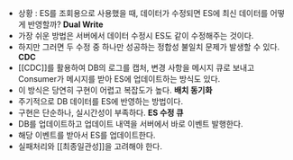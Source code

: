 - 상황 : ES를 조회용으로 사용했을 때, 데이터가 수정되면 ES에 최신 데이터를 어떻게 반영할까?
**Dual Write**
- 가장 쉬운 방법은 서버에서 데이터 수정시 ES도 같이 수정해주는 것이다.
- 하지만 그러면 두 수정 중 하나만 성공하는 정합성 불일치 문제가 발생할 수 있다.
**CDC**
- [[CDC]]를 활용하여 DB의 로그를 캡처, 변경 사항을 메시지 큐로 보내고 Consumer가 메시지를 받아 ES에 업데이트하는 방식도 있다.
- 이 방식은 당연히 구현이 어렵고 복잡도가 높다.
**배치 동기화**
- 주기적으로 DB 데이터를 ES에 반영하는 방법이다.
- 구현은 단순하나, 실시간성이 부족하다.
**ES 수정 큐**
- DB를 업데이트하고 업데이트 내역을 서버에서 바로 이벤트 발행한다.
- 해당 이벤트를 받아서 ES를 업데이트한다.
- 실패처리와 [[최종일관성]]을 고려해야 한다.